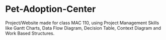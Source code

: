 # Pet-Adoption-Center
Project/Website made for class MAC 110, using Project Management Skills like Gantt Charts, Data Flow Diagram, Decision Table, Context Diagram and Work Based Structures. 
